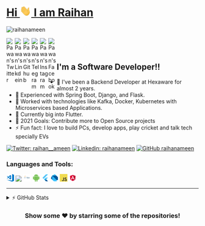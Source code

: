# [Hi <img src="https://raw.githubusercontent.com/ABSphreak/ABSphreak/master/gifs/Hi.gif" width="30px"> I am Raihan](https://raihanameen.com/)
<p align="left"> <img src="https://komarev.com/ghpvc/?username=raihanameen&label=Views&color=blue&style=plastic" alt="raihanameen" /> </p>

<a href="https://twitter.com/raihan__ameen">
  <img align="left" alt="Pawan's Twitter" width="22px" src="https://cdn.jsdelivr.net/npm/simple-icons@v3/icons/twitter.svg" />
</a>
<a href="https://linkedin.com/in/raihanameen">
  <img align="left" alt="Pawan's Linkdein" width="22px" src="https://cdn.jsdelivr.net/npm/simple-icons@v3/icons/linkedin.svg" />
</a>
<a href="https://github.com/raihanameen">
  <img align="left" alt="Pawan's Github" width="22px" src="https://cdn.jsdelivr.net/npm/simple-icons@v3/icons/github.svg" />
</a>
<a href="https://t.me/raihanameen">
  <img align="left" alt="Pawan's Telegram" width="22px" src="https://cdn.jsdelivr.net/npm/simple-icons@v3/icons/telegram.svg" />
</a>
<a href="https://instagram.com/raihan_ameen/">
  <img align="left" alt="Pawan's Instagram" width="22px" src="https://cdn.jsdelivr.net/npm/simple-icons@v3/icons/instagram.svg" />
</a>
<a href="https://www.facebook.com/raihanameen9/">
  <img align="left" alt="Pawan's Facebook" width="22px" src="https://cdn.jsdelivr.net/npm/simple-icons@v3/icons/facebook.svg" />
</a>

<br/>
<br/>

## I'm a Software Developer!!

- 🔭 I've been a Backend Developer at Hexaware for almost 2 years.
- 🌱 Experienced with Spring Boot, Django, and Flask.
- 👯 Worked with technologies like Kafka, Docker, Kubernetes with Microservices based Applications.
- 💜 Currently big into Flutter.
- 🥅 2021 Goals: Contribute more to Open Source projects
- ⚡ Fun fact: I love to build PCs, develop apps, play cricket and talk tech specially EVs

[![Twitter: raihan__ameen](https://img.shields.io/twitter/follow/raihan__ameen?style=social)](https://twitter.com/raihan__ameen)
[![Linkedin: raihanameen](https://img.shields.io/badge/-raihanameen-blue?style=flat-square&logo=Linkedin&logoColor=white&link=https://www.linkedin.com/in/raihanameen/)](https://www.linkedin.com/in/raihanameen/)
[![GitHub raihanameen](https://img.shields.io/github/followers/raihanameen?label=follow&style=social)](https://github.com/raihanameen)

### Languages and Tools:
<code><img height="20" alt="Visual Studio Code" src="https://raw.githubusercontent.com/github/explore/80688e429a7d4ef2fca1e82350fe8e3517d3494d/topics/visual-studio-code/visual-studio-code.png" /></code>
<code><img height="20" src="https://raw.githubusercontent.com/rhoit/mode-icons/dump/icons/python.png"></code>
<code><img height="20" src="https://raw.githubusercontent.com/github/explore/80688e429a7d4ef2fca1e82350fe8e3517d3494d/topics/java/java.png"></code>
<code><img height="20" src="https://raw.githubusercontent.com/github/explore/80688e429a7d4ef2fca1e82350fe8e3517d3494d/topics/android/android.png"></code>
<code><img height="20" src="https://raw.githubusercontent.com/github/explore/80688e429a7d4ef2fca1e82350fe8e3517d3494d/topics/flutter/flutter.png"></code>
<code><img height="20" src="https://raw.githubusercontent.com/github/explore/80688e429a7d4ef2fca1e82350fe8e3517d3494d/topics/dart/dart.png"></code>
<code><img height="20" src="https://raw.githubusercontent.com/github/explore/80688e429a7d4ef2fca1e82350fe8e3517d3494d/topics/javascript/javascript.png"></code>
<code><img height="20" src="https://raw.githubusercontent.com/github/explore/80688e429a7d4ef2fca1e82350fe8e3517d3494d/topics/angular/angular.png"></code>

---

<details>
  <summary>⚡ GitHub Stats</summary>
    <a href="https://github.com/raihanameen">
      <img align="center" src="https://github-readme-stats.vercel.app/api/top-langs/?username=raihanameen&theme=light&hide_langs_below=1" />
    </a>
    <a href="https://github.com/raihanameen">
    <img align="center" src="https://github-readme-stats.vercel.app/api?username=raihanameen&show_icons=true&theme=light&line_height=27" alt="Raihan's github stats"/>
    </a>
  </summary>
</details>

<div align="center">

### Show some ❤️ by starring some of the repositories!

</div>
